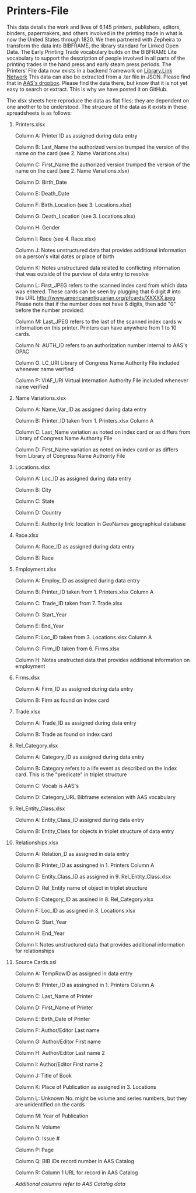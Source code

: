 # Printers-File
This data details the work and lives of 6,145 printers, publishers, editors, binders, papermakers, and others involved in the printing trade in what is now the United States through 1820. We then partnered with Zepheira to transform the data into BIBFRAME, the library standard for Linked Open Data. The Early Printing Trade vocabulary builds on the BIBFRAME Lite vocabulary to support the description of people involved in all parts of the printing trades in the hand press and early steam press periods. The Printers’ File data now exists in a backend framework on [Library.Link Network](http://link.americanantiquarian.org)
This data can also be extracted from a .tar file in JSON. Please find that in [AAS's dropbox](https://www.dropbox.com/sh/ybmljj5ghe1spfy/AAD3G6sUXkXdj00t0AhxjiYea?dl=0). 
Please find the data there, but know that it is not yet easy to search or extract. This is why we have posted it on GitHub. 

The xlsx sheets here reproduce the data as flat files; they are dependent on one another to be understood. The strucure of the data as it exists in these spreadsheets is as follows:
1. Printers.xlsx

     Column A: Printer ID as assigned during data entry
     
     Column B: Last_Name  the authorized version trumped the version of the name on the card (see 2. Name Variations.xlsx)
     
     Column C: First_Name the authorized version trumped the version of the name on the card (see 2. Name Variations.xlsx)
     
     Column D: Birth_Date
     
     Column E: Death_Date
     
     Column F: Birth_Location (see 3. Locations.xlsx)
     
     Column G: Death_Location (see 3. Locations.xlsx)
     
     Column H: Gender 
     
     Column I: Race (see 4. Race.xlsx) 
     
     Column J: Notes unstructured data that provides additional information on a person's vital dates or place of birth
     
     Column K: Notes unstructured data related to conflicting information that was outside of the purview of data entry to resolve
     
     Column L: First_JPEG refers to the scanned index card from which data was entered. These cards can be seen by plugging that 6 digit # into this URL http://www.americanantiquarian.org/pfcards/XXXXX.jpeg Please note that if the number does not have 6 digits, then add "0" before the number provided.
     
      Column M: Last_JPEG refers to the last of the scanned index cards w information on this printer. Printers can have anywhere from 1 to 10 cards.
      
      Column N: AUTH_ID refers to an authorization number internal to AAS's OPAC
      
      Column O: LC_URI Library of Congress Name Authority File included whenever name verified 
      
      Column P: VIAF_URI Virtual Internation Authority File included whenever name verified 
      
2. Name Variations.xlsx

      Column A: Name_Var_ID as assigned during data entry
      
      Column B: Printer_ID taken from 1. Printers.xlsx Column A
      
      Column C: Last_Name variation as noted on index card or as differs from Library of Congress Name Authority File 
      
      Column D: First_Name variation as noted on index card or as differs from Library of Congress Name Authority File 
      
3. Locations.xlsx

      Column A: Loc_ID as assigned during data entry 
      
      Column B: City 
      
      Column C: State
      
      Column D: Country
      
      Column E: Authority link: location in GeoNames geographical database
      
4. Race.xlsx

      Column A: Race_ID as assigned during data entry
      
      Column B: Race
      
5. Employment.xlsx

      Column A: Employ_ID as assigned during data entry
      
      Column B: Printer_ID taken from 1. Printers.xlsx Column A
      
      Column C: Trade_ID taken from 7. Trade.xlsx
      
      Column D: Start_Year
      
      Column E: End_Year
      
      Column F: Loc_ID taken from 3. Locations.xlsx Column A
      
      Column G: Firm_ID taken from 6. Firms.xlsx
      
      Column H: Notes unstructed data that provides additional information on employment
   
6.  Firms.xlsx

     Column A: Firm_ID as assigned during data entry
     
     Column B: Firm as found on index card 
     
7.  Trade.xlsx
     
    Column A: Trade_ID as assigned during data entry
    
    Column B: Trade as found on index card
    
8.  Rel_Category.xlsx

     Column A: Category_ID as assigned during data entry
     
     Column B: Category refers to a life event as described on the index card. This is the "predicate" in triplet structure
     
     Column C: Vocab is AAS's 
     
     Column D: Category_URL Bibframe extension with AAS vocabulary
 
 9. Rel_Entity_Class.xlsx
  
    Column A: Entity_Class_ID assigned during data entry
    
    Column B: Entity_Class for objects in triplet structure of data entry 
 
10. Relationships.xlsx

     Column A: Relation_D as assigned in data entry 
     
     Column B: Printer_ID as assingned in 1. Printers Column A
     
     Column C: Entity_Class_ID as assigned in 9. Rel_Entity_Class.xlsx

     Column D: Rel_Entity name of object in triplet structure
     
     Column E: Category_ID as assined in 8. Rel_Category.xlsx
     
     Column F: Loc_ID as assigned in 3. Locations.xlsx
     
     Column G: Start_Year 
     
     Column H: End_Year 
     
     Column I: Notes unstructured data that provides additional information for relationships
   
11. Source Cards.xsl 

     Column A: TempRowID as assigned in data entry
     
     Column B: Printer_ID as assingned in 1. Printers Column A

     Column C: Last_Name of Printer
     
     Column D: First_Name of Printer
     
     Column E: Birth_Date of Printer
     
     Column F: Author/Editor Last name 
    
     Column G: Author/Editor First name 
     
     Column H: Author/Editor Last name 2
     
     Column I: Author/Editor First name 2
     
     Column J: Title of Book
     
     Column K: Place of Publication as assigned in 3. Locations
     
     Column L: Unknown No. might be volume and series numbers, but they are unidentified on the cards
     
     Column M: Year of Publication
     
     Column N: Volume
     
     Column O: Issue #
     
     Column P: Page
     
     Column Q: BIB IDs record number in AAS Catalog
     
     Column R: Column 1 URL for record in AAS Catalog 
     
     _Additional columns refer to AAS Catalog data_
     
     
     
     
     
     
     
     
     
 



